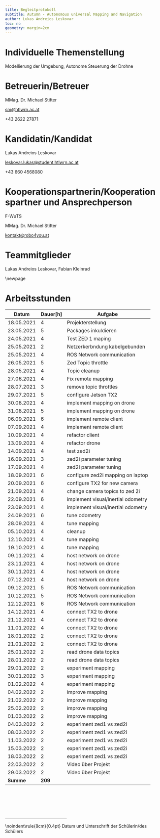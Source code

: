```yaml
---
title: Begleitprotokoll
subtitle: Autumn - Autonomous universal Mapping and Navigation
author: Lukas Andreios Leskovar
toc: no
geometry: margin=2cm
---
```


# Individuelle Themenstellung 
Modellierung der Umgebung, Autonome Steuerung der Drohne


# Betreuerin/Betreuer
MMag. Dr. Michael Stifter

sm@htlwrn.ac.at

+43 2622 27871


# Kandidatin/Kandidat
Lukas Andreios Leskovar

leskovar.lukas@student.htlwrn.ac.at

+43 660 4568080


# Kooperationspartnerin/Kooperationspartner und Ansprechperson
F-WuTS

MMag. Dr. Michael Stifter

kontakt@robo4you.at


# Teammitglieder
Lukas Andreios Leskovar, Fabian Kleinrad

\newpage

# Arbeitsstunden

| **Datum** | **Dauer[h]** | **Aufgabe**                            |
| -------- | ----- | ---------------------------------- | 
| 18.05.2021 | 4     | Projekterstellung                  |
| 23.05.2021 | 5     | Packages inkuldieren               |
| 24.05.2021 | 4     | Test ZED 1 maping                  |
| 25.05.2021 | 2     | Netzerkerbndung kabelgebunden      |
| 25.05.2021 | 4     | ROS Network communication          |
| 26.05.2021 | 5     | Zed Topic throttle                 |
| 28.05.2021 | 4     | Topic cleanup                      |
| 27.06.2021 | 4     | Fix remote mapping                 |
| 28.07.2021 | 3     | remove topic throttles             |
| 29.07.2021 | 5     | configure Jetson TX2               |
| 30.08.2021 | 4     | implement mapping on drone         |
| 31.08.2021 | 5     | implement mapping on drone         |
| 06.09.2021 | 6     | implement remote client            |
| 07.09.2021 | 4     | implement remote client            |
| 10.09.2021 | 4     | refactor client                    |
| 13.09.2021 | 4     | refactor drone                     |
| 14.09.2021 | 4     | test zed2i                         |
| 16.09.2021 | 3     | zed2i parameter tuning             |
| 17.09.2021 | 4     | zed2i parameter tuning             |
| 18.09.2021 | 6     | configure zed2i mapping on laptop  |
| 20.09.2021 | 6     | configure TX2 for new camera       |
| 21.09.2021 | 4     | change camera topics to zed 2i     |
| 22.09.2021 | 6     | implement visual/inertial odometry |
| 23.09.2021 | 4     | implement visual/inertial odometry |
| 24.09.2021 | 6     | tune odometry                      |
| 28.09.2021 | 4     | tune mapping                       |
| 05.10.2021 | 4     | cleanup                            |
| 12.10.2021 | 4     | tune mapping                       |
| 19.10.2021 | 4     | tune mapping                       |
| 09.11.2021 | 4     | host network on drone              |
| 23.11.2021 | 4     | host network on drone              |
| 30.11.2021 | 4     | host network on drone              |
| 07.12.2021 | 4     | host network on drone              |
| 09.12.2021 | 5     | ROS Network communication          |
| 10.12.2021 | 5     | ROS Network communication          |
| 12.12.2021 | 6     | ROS Network communication          |
| 14.12.2021 | 4     | connect TX2 to drone               |
| 21.12.2021 | 4     | connect TX2 to drone               |
| 11.01.2022 | 4     | connect TX2 to drone               |
| 18.01.2022 | 2     | connect TX2 to drone               |
| 21.01.2022 | 2     | connect TX2 to drone               |
| 25.01.2022 | 2     | read drone data topics             |
| 28.01.2022 | 2     | read drone data topics             |
| 29.01.2022 | 2     | experiment mapping                 |
| 30.01.2022 | 3     | experiment mapping                 |
| 01.02.2022 | 4     | experiment mapping                 |
| 04.02.2022 | 2     | improve mapping                    |
| 21.02.2022 | 2     | improve mapping                    |
| 25.02.2022 | 2     | improve mapping                    |
| 01.03.2022 | 2     | improve mapping                    |
| 04.03.2022 | 2     | experiment zed1 vs zed2i           |
| 08.03.2022 | 2     | experiment zed1 vs zed2i           |
| 11.03.2022 | 2     | experiment zed1 vs zed2i           |
| 15.03.2022 | 2     | experiment zed1 vs zed2i           |
| 18.03.2022 | 2     | experiment zed1 vs zed2i           |
| 22.03.2022 | 2     | Video über Projekt                 |
| 29.03.2022 | 2     | Video über Projekt                 |
| **Summe**    | **209**   |                                    |               |


&nbsp;

&nbsp;

&nbsp;

<div style="width:200px"><hr/></div>
\noindent\rule{8cm}{0.4pt}
Datum und Unterschrift der Schülerin/des Schülers